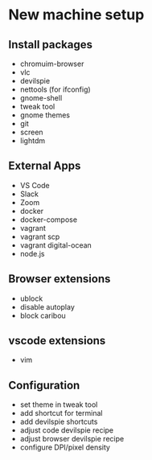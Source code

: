# New machine setup

## Install packages

  - chromuim-browser
  - vlc
  - devilspie
  - nettools (for ifconfig)
  - gnome-shell
  - tweak tool
  - gnome themes
  - git
  - screen
  - lightdm

## External Apps

  - VS Code
  - Slack
  - Zoom
  - docker
  - docker-compose
  - vagrant
  - vagrant scp
  - vagrant digital-ocean
  - node.js

## Browser extensions

 - ublock
 - disable autoplay
 - block caribou

## vscode extensions

  - vim

## Configuration

 - set theme in tweak tool
 - add shortcut for terminal
 - add devilspie shortcuts
 - adjust code devilspie recipe
 - adjust browser devilspie recipe
 - configure DPI/pixel density 
